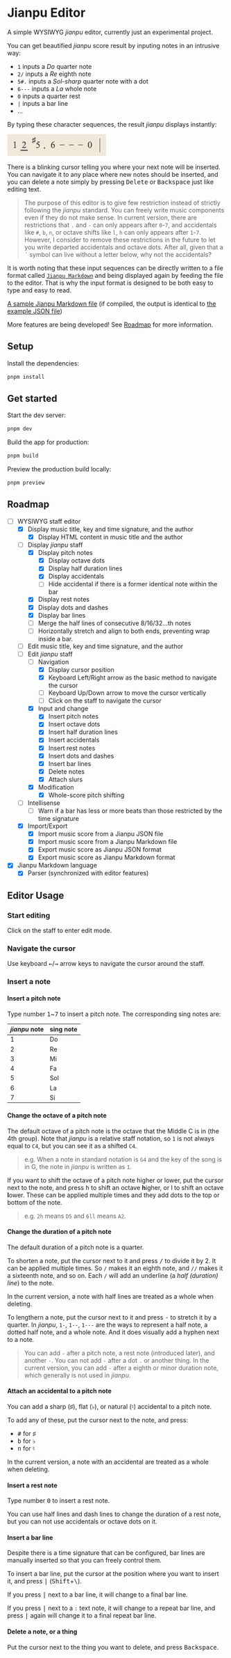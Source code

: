 # Jianpu Editor

A simple WYSIWYG *jianpu* editor, currently just an experimental project.

You can get beautified *jianpu* score result by inputing notes in an intrusive way:

- `1` inputs a *Do* quarter note
- `2/` inputs a *Re* eighth note
- `5#.` inputs a *Sol-sharp* quarter note with a dot
- `6---` inputs a *La* whole note
- `0` inputs a quarter rest
- `|` inputs a bar line
- ...

By typing these character sequences, the result *jianpu* displays instantly:

![Example 0](docs/images/readme_example_0.jpg)

There is a blinking cursor telling you where your next note will be inserted. You can navigate it to any place where new notes should be inserted, and you can delete a note simply by pressing <kbd>Delete</kbd> or <kbd>Backspace</kbd> just like editing text.

> The purpose of this editor is to give few restriction instead of strictly following the *jianpu* standard. You can freely write music components even if they do not make sense. In current version, there are restrictions that `.` and `-` can only appears after `0`-`7`, and accidentals like `#`, `b`, `n`, or octave shifts like `l`, `h` can only appears after `1`-`7`. However, I consider to remove these restrictions in the future to let you write departed accidentals and octave dots. After all, given that a `´` symbol can live without a letter below, why not the accidentals?

It is worth noting that these input sequences can be directly written to a file format called [`Jianpu Markdown`](./docs/jianpu-markdown/Jianpu%20Markdown%20Tutorial.md) and being displayed again by feeding the file to the editor. That is why the input format is designed to be both easy to type and easy to read.

[A sample Jianpu Markdown file](./src/example-musics/example.jianpumd) (if compiled, the output is identical to [the example JSON file](./src/example-musics/example.jianpu.json))

More features are being developed! See [Roadmap](#roadmap) for more information.

## Setup

Install the dependencies:

```bash
pnpm install
```

## Get started

Start the dev server:

```bash
pnpm dev
```

Build the app for production:

```bash
pnpm build
```

Preview the production build locally:

```bash
pnpm preview
```

## Roadmap

- [ ] WYSIWYG staff editor
  - [x] Display music title, key and time signature, and the author
    - [x] Display HTML content in music title and the author
  - [ ] Display *jianpu* staff
    - [x] Display pitch notes
      - [x] Display octave dots
      - [x] Display half duration lines
      - [x] Display accidentals
      - [ ] Hide accidental if there is a former identical note within the bar
    - [x] Display rest notes
    - [x] Display dots and dashes
    - [x] Display bar lines
    - [ ] Merge the half lines of consecutive 8/16/32...th notes
    - [ ] Horizontally stretch and align to both ends, preventing wrap inside a bar.
  - [ ] Edit music title, key and time signature, and the author
  - [ ] Edit *jianpu* staff
    - [ ] Navigation
      - [x] Display cursor position
      - [x] Keyboard Left/Right arrow as the basic method to navigate the cursor
      - [ ] Keyboard Up/Down arrow to move the cursor vertically
      - [ ] Click on the staff to navigate the cursor
    - [x] Input and change
      - [x] Insert pitch notes
      - [x] Insert octave dots
      - [x] Insert half duration lines
      - [x] Insert accidentals
      - [x] Insert rest notes
      - [x] Insert dots and dashes
      - [x] Insert bar lines
      - [x] Delete notes
      - [x] Attach slurs
    - [x] Modification
      - [x] Whole-score pitch shifting
  - [ ] Intellisense
    - [ ] Warn if a bar has less or more beats than those restricted by the time signature
  - [x] Import/Export
    - [x] Import music score from a Jianpu JSON file
    - [x] Import music score from a Jianpu Markdown file
    - [x] Export music score as Jianpu JSON format
    - [x] Export music score as Jianpu Markdown format
- [x] Jianpu Markdown language
  - [x] Parser (synchronized with editor features)

## Editor Usage

### Start editing

Click on the staff to enter edit mode.

### Navigate the cursor

Use keyboard <kbd>←</kbd>/<kbd>→</kbd> arrow keys to navigate the cursor around the staff.

### Insert a note

#### Insert a pitch note

Type number <kbd>1</kbd>~<kbd>7</kbd> to insert a pitch note. The corresponding sing notes are:

| *jianpu* note | sing note |
| --- | --- |
| 1 | Do |
| 2 | Re |
| 3 | Mi |
| 4 | Fa |
| 5 | Sol |
| 6 | La |
| 7 | Si |

#### Change the octave of a pitch note

The default octave of a pitch note is the octave that the Middle C is in (the 4th group). Note that *jianpu* is a relative staff notation, so `1` is not always equal to `C4`, but you can see it as a shifted `C4`.

> e.g. When a note in standard notation is `G4` and the key of the song is in G, the note in *jianpu* is written as `1`.

If you want to shift the octave of a pitch note higher or lower, put the cursor next to the note, and press <kbd>h</kbd> to shift an octave **h**igher, or <hbd>l</kbd> to shift an octave **l**ower. These can be applied multiple times and they add dots to the top or bottom of the note.

> e.g. `2h` means `D5` and `6ll` means `A2`.

#### Change the duration of a pitch note

The default duration of a pitch note is a quarter.

To shorten a note, put the cursor next to it and press <kbd>/</kbd> to divide it by 2. It can be applied multiple times. So `/` makes it an eighth note, and `//` makes it a sixteenth note, and so on. Each `/` will add an underline (a *half (duration) line*) to the note.

In the current version, a note with half lines are treated as a whole when deleting.

To lengthern a note, put the cursor next to it and press <kbd>-</kbd> to stretch it by a quarter. In *jianpu*, `1-`, `1--`, `1---` are the ways to represent a half note, a dotted half note, and a whole note. And it does visually add a hyphen next to a note.

> You can add `-` after a pitch note, a rest note (introduced later), and another `-`. You can not add `-` after a dot `.` or another thing.
> In the current version, you can add `-` after a eighth or minor duration note, which generally is not used in *jianpu*.

#### Attach an accidental to a pitch note

You can add a sharp (♯), flat (♭), or natural (♮) accidental to a pitch note.

To add any of these, put the cursor next to the note, and press:

- <kbd>#</kbd> for ♯
- <kbd>b</kbd> for ♭
- <kbd>n</kbd> for ♮

In the current version, a note with an accidental are treated as a whole when deleting.

#### Insert a rest note

Type number <kbd>0</kbd> to insert a rest note.

You can use half lines and dash lines to change the duration of a rest note, but you can not use accidentals or octave dots on it.

#### Insert a bar line

Despite there is a time signature that can be configured, bar lines are manually inserted so that you can freely control them.

To insert a bar line, put the cursor at the position where you want to insert it, and press <kbd>|</kbd> (<kbd>Shift</kbd>+<kbd>\\</kbd>).

If you press <kbd>|</kbd> next to a bar line, it will change to a final bar line.

If you press <kbd>|</kbd> next to a `:` text note, it will change to a repeat bar line, and press <kbd>|</kbd> again will change it to a final repeat bar line.

#### Delete a note, or a thing

Put the cursor next to the thing you want to delete, and press <kbd>Backspace</kbd>.
